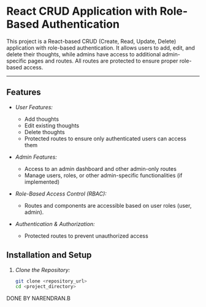 # React CRUD Application with Role-Based Authentication

This project is a React-based CRUD (Create, Read, Update, Delete) application with role-based authentication. It allows users to add, edit, and delete their thoughts, while admins have access to additional admin-specific pages and routes. All routes are protected to ensure proper role-based access.

---

## Features

- *User Features:*
  - Add thoughts
  - Edit existing thoughts
  - Delete thoughts
  - Protected routes to ensure only authenticated users can access them

- *Admin Features:*
  - Access to an admin dashboard and other admin-only routes
  - Manage users, roles, or other admin-specific functionalities (if implemented)

- *Role-Based Access Control (RBAC):*
  - Routes and components are accessible based on user roles (user, admin).

- *Authentication & Authorization:*
  - Protected routes to prevent unauthorized access
                                 

## Installation and Setup

1. *Clone the Repository:*

   ```bash
   git clone <repository_url>
   cd <project_directory>


DONE BY NARENDRAN.B
